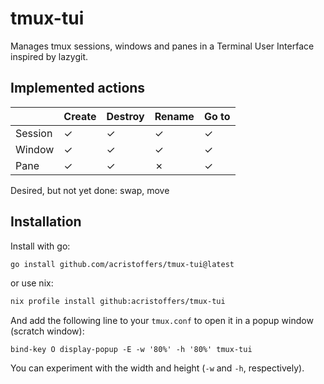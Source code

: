 # tmux-tui

Manages tmux sessions, windows and panes in a Terminal User Interface inspired by lazygit.

## Implemented actions

|         | Create | Destroy | Rename| Go to |
| :---    | :---   | :---    | :---  | :---  |
| Session | ✓      | ✓       | ✓     | ✓     |
| Window  | ✓      | ✓       | ✓     | ✓     |
| Pane    | ✓      | ✓       | ✗     | ✓     |

Desired, but not yet done: swap, move

## Installation

Install with go:

```bash
go install github.com/acristoffers/tmux-tui@latest
```

or use nix:

```bash
nix profile install github:acristoffers/tmux-tui
```

And add the following line to your `tmux.conf` to open it in a popup window (scratch window):

```tmux
bind-key O display-popup -E -w '80%' -h '80%' tmux-tui
```

You can experiment with the width and height (`-w` and `-h`, respectively).
